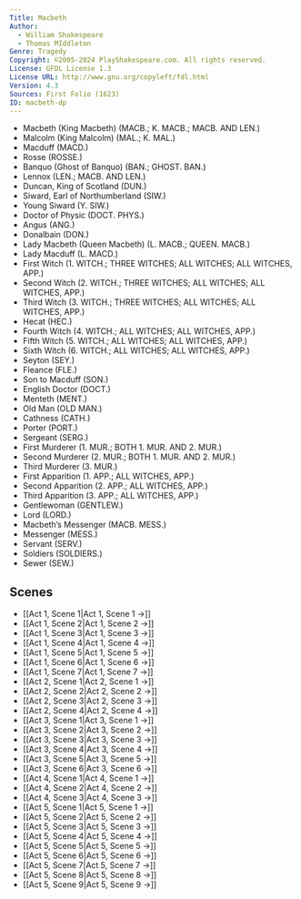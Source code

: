 ```yaml
---
Title: Macbeth
Author: 
  - William Shakespeare
  - Thomas MIddleton
Genre: Tragedy
Copyright: ©2005-2024 PlayShakespeare.com. All rights reserved.
License: GFDL License 1.3
License URL: http://www.gnu.org/copyleft/fdl.html
Version: 4.3
Sources: First Folio (1623)
ID: macbeth-dp
---
```


- Macbeth (King Macbeth) (MACB.; K. MACB.; MACB. AND LEN.)
- Malcolm (King Malcolm) (MAL.; K. MAL.)
- Macduff (MACD.)
- Rosse (ROSSE.)
- Banquo (Ghost of Banquo) (BAN.; GHOST. BAN.)
- Lennox (LEN.; MACB. AND LEN.)
- Duncan, King of Scotland (DUN.)
- Siward, Earl of Northumberland (SIW.)
- Young Siward (Y. SIW.)
- Doctor of Physic (DOCT. PHYS.)
- Angus (ANG.)
- Donalbain (DON.)
- Lady Macbeth (Queen Macbeth) (L. MACB.; QUEEN. MACB.)
- Lady Macduff (L. MACD.)
- First Witch (1. WITCH.; THREE WITCHES; ALL WITCHES; ALL WITCHES, APP.)
- Second Witch (2. WITCH.; THREE WITCHES; ALL WITCHES; ALL WITCHES, APP.)
- Third Witch (3. WITCH.; THREE WITCHES; ALL WITCHES; ALL WITCHES, APP.)
- Hecat (HEC.)
- Fourth Witch (4. WITCH.; ALL WITCHES; ALL WITCHES, APP.)
- Fifth Witch (5. WITCH.; ALL WITCHES; ALL WITCHES, APP.)
- Sixth Witch (6. WITCH.; ALL WITCHES; ALL WITCHES, APP.)
- Seyton (SEY.)
- Fleance (FLE.)
- Son to Macduff (SON.)
- English Doctor (DOCT.)
- Menteth (MENT.)
- Old Man (OLD MAN.)
- Cathness (CATH.)
- Porter (PORT.)
- Sergeant (SERG.)
- First Murderer (1. MUR.; BOTH 1. MUR. AND 2. MUR.)
- Second Murderer (2. MUR.; BOTH 1. MUR. AND 2. MUR.)
- Third Murderer (3. MUR.)
- First Apparition (1. APP.; ALL WITCHES, APP.)
- Second Apparition (2. APP.; ALL WITCHES, APP.)
- Third Apparition (3. APP.; ALL WITCHES, APP.)
- Gentlewoman (GENTLEW.)
- Lord (LORD.)
- Macbeth’s Messenger (MACB. MESS.)
- Messenger (MESS.)
- Servant (SERV.)
- Soldiers (SOLDIERS.)
- Sewer (SEW.)

## Scenes

- [[Act 1, Scene 1|Act 1, Scene 1 →]]
- [[Act 1, Scene 2|Act 1, Scene 2 →]]
- [[Act 1, Scene 3|Act 1, Scene 3 →]]
- [[Act 1, Scene 4|Act 1, Scene 4 →]]
- [[Act 1, Scene 5|Act 1, Scene 5 →]]
- [[Act 1, Scene 6|Act 1, Scene 6 →]]
- [[Act 1, Scene 7|Act 1, Scene 7 →]]
- [[Act 2, Scene 1|Act 2, Scene 1 →]]
- [[Act 2, Scene 2|Act 2, Scene 2 →]]
- [[Act 2, Scene 3|Act 2, Scene 3 →]]
- [[Act 2, Scene 4|Act 2, Scene 4 →]]
- [[Act 3, Scene 1|Act 3, Scene 1 →]]
- [[Act 3, Scene 2|Act 3, Scene 2 →]]
- [[Act 3, Scene 3|Act 3, Scene 3 →]]
- [[Act 3, Scene 4|Act 3, Scene 4 →]]
- [[Act 3, Scene 5|Act 3, Scene 5 →]]
- [[Act 3, Scene 6|Act 3, Scene 6 →]]
- [[Act 4, Scene 1|Act 4, Scene 1 →]]
- [[Act 4, Scene 2|Act 4, Scene 2 →]]
- [[Act 4, Scene 3|Act 4, Scene 3 →]]
- [[Act 5, Scene 1|Act 5, Scene 1 →]]
- [[Act 5, Scene 2|Act 5, Scene 2 →]]
- [[Act 5, Scene 3|Act 5, Scene 3 →]]
- [[Act 5, Scene 4|Act 5, Scene 4 →]]
- [[Act 5, Scene 5|Act 5, Scene 5 →]]
- [[Act 5, Scene 6|Act 5, Scene 6 →]]
- [[Act 5, Scene 7|Act 5, Scene 7 →]]
- [[Act 5, Scene 8|Act 5, Scene 8 →]]
- [[Act 5, Scene 9|Act 5, Scene 9 →]]
